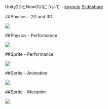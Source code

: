 
Unity2DとNewGUIについて - [keynote](https://www.dropbox.com/sh/7v3jtktarfuqwvg/SyrIAv--HR) [Slideshare](http://www.slideshare.net/keigoando/unity2-dnew-gui)


##Physics - 2D and 3D

![](https://dl.dropboxusercontent.com/u/153254465/screenshot/Screen%20Shot%202013-11-06%20at%2013.17.41.png)


##Physics - Performance

![](https://dl.dropboxusercontent.com/u/153254465/screenshot/Screen%20Shot%202013-11-09%20at%2010.55.30.png)

##Sprite - Performance

![](https://dl.dropboxusercontent.com/u/153254465/screenshot/photo%202.PNG)

##Sprite - Animation

![](https://dl.dropboxusercontent.com/u/153254465/screenshot/Screen%20Shot%202013-11-09%20at%2010.57.08.png)

##Sprite - Mecanim

![](https://dl.dropboxusercontent.com/u/153254465/screenshot/Screen%20Shot%202013-11-09%20at%2010.32.10.png)
